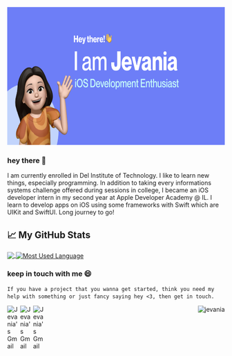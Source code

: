 
<img alt="jevania" width="700px" height="319px" src="https://github.com/Jevania/Jevania/blob/main/img/thumbnail.png" />

### hey there 👋
I am currently enrolled in Del Institute of Technology. I like to learn new things, especially programming. In addition to taking every informations systems challenge offered during sessions in college, I became an iOS developer intern in my second year at Apple Developer Academy @ IL. I learn to develop apps on iOS using some frameworks with Swift which are UIKit and SwiftUI. Long journey to go!


## 📈 My GitHub Stats
<div class="myDiv">
  <a href="https://github.com/Jevania/Jevania">
    <img align="center" src="https://github-readme-stats.vercel.app/api?username=Jevania&hide=issues&show_icons=true&title_color=687EFF&icon_color=687EFF"   />
  </a>
  <a href="https://github.com/jevania/jevania">
    <img align="center" src="https://github-readme-stats.vercel.app/api/top-langs/?username=Jevania&layout=compact&title_color=687EFF" alt="Most Used Language" />
  </a>
</div>

### keep in touch with me 😄
```If you have a project that you wanna get started, think you need my help with something or just fancy saying hey <3, then get in touch.```

<a href="https://www.linkedin.com/in/jevania-jevania-78b4781b9">
  <img align="left" alt="Jevania's Gmail" width="30px" src="https://github.com/Jevania/Jevania/blob/main/img/linkedin.png" />
</a>
<a href="https://www.instagram.com/jevaniadb/">
  <img align="left" alt="Jevania's Gmail" width="30px" src="https://github.com/Jevania/Jevania/blob/main/img/instagram.png" />
</a>
<a href="mailto:jevaddicted@gmail.com">
  <img align="left" alt="Jevania's Gmail" width="30px" src="https://github.com/Jevania/Jevania/blob/main/img/gmail.png" />
</a>

<p align="right"> <img src="https://komarev.com/ghpvc/?username=jevania&label=Profile%20views&color=687EFF&style=flat" alt="jevania" /> </p>

